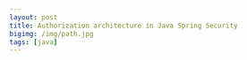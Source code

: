 ```yaml
---
layout: post
title: Authorization architecture in Java Spring Security
bigimg: /img/path.jpg
tags: [java]
---
```


